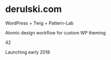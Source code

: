 # derulski.com

WordPress + Twig + Pattern-Lab

Atomic design workflow for custom WP theming

42

Launching early 2018
